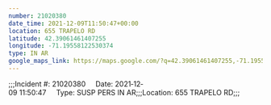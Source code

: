 ```yaml
---
number: 21020380
date_time: 2021-12-09T11:50:47+00:00
location: 655 TRAPELO RD
latitude: 42.39061461407255
longitude: -71.19558122530374
type: IN AR
google_maps_link: https://maps.google.com/?q=42.39061461407255,-71.19558122530374
---
```


;;;Incident #: 21020380     Date: 2021‐12‐09 11:50:47     Type: SUSP PERS IN AR;;;Location: 655 TRAPELO RD;;;

